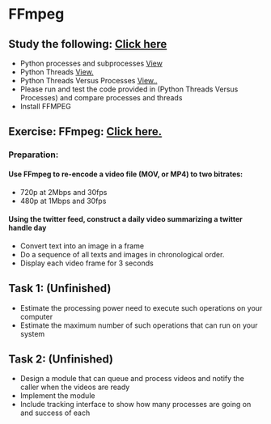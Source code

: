 # FFmpeg

## Study the following: [Click here]
- Python processes and subprocesses [View]
- Python Threads [View.]
- Python Threads Versus Processes [View..]
- Please run and test the code provided in (Python Threads Versus Processes) and compare processes and threads
- Install FFMPEG

## Exercise: FFmpeg: [Click here.]
### Preparation:
#### Use FFmpeg to re-encode a video file (MOV, or MP4) to two bitrates:
- 720p at 2Mbps and 30fps
- 480p at 1Mbps and 30fps
#### Using the twitter feed, construct a daily video summarizing a twitter handle day
- Convert text into an image in a frame
- Do a sequence of all texts and images in chronological order.
- Display each video frame for 3 seconds
  
## Task 1: (Unfinished)
- Estimate the processing power need to execute such operations on your computer
- Estimate the maximum number of such operations that can run on your system

## Task 2: (Unfinished)
- Design a module that can queue and process videos and notify the caller when the videos are ready
- Implement the module
- Include tracking interface to show how many processes are going on and success of each

[Click here]: https://github.com/BUEC500C1/video-zhangyanyu0722/tree/master/ThreadsVSProcesses
[Click here.]: https://github.com/BUEC500C1/video-zhangyanyu0722/tree/master/FFmpeg
[View]: https://docs.python.org/3/library/subprocess.html
[View.]: https://docs.python.org/3/library/threading.html
[View..]: https://stackoverflow.com/questions/3044580/multiprocessing-vs-threading-python
